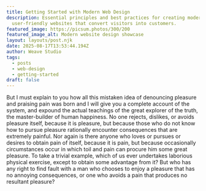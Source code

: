 ```yaml
---
title: Getting Started with Modern Web Design
description: Essential principles and best practices for creating modern,
  user-friendly websites that convert visitors into customers.
featured_image: https://picsum.photos/300/200
featured_image_alt: Modern website design showcase
layout: layouts/post.njk
date: 2025-08-17T13:53:44.194Z
author: Weave Studio
tags:
  - posts
  - web-design
  - getting-started
draft: false
---
```

But I must explain to you how all this mistaken idea of denouncing pleasure and praising pain was born and I will give you a complete account of the system, and expound the actual teachings of the great explorer of the truth, the master-builder of human happiness. No one rejects, dislikes, or avoids pleasure itself, because it is pleasure, but because those who do not know how to pursue pleasure rationally encounter consequences that are extremely painful. Nor again is there anyone who loves or pursues or desires to obtain pain of itself, because it is pain, but because occasionally circumstances occur in which toil and pain can procure him some great pleasure. To take a trivial example, which of us ever undertakes laborious physical exercise, except to obtain some advantage from it? But who has any right to find fault with a man who chooses to enjoy a pleasure that has no annoying consequences, or one who avoids a pain that produces no resultant pleasure?